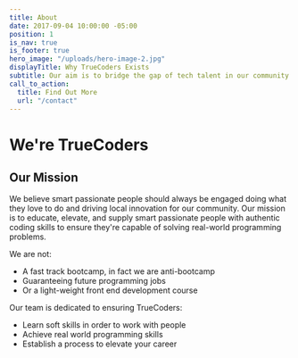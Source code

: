 ```yaml
---
title: About
date: 2017-09-04 10:00:00 -05:00
position: 1
is_nav: true
is_footer: true
hero_image: "/uploads/hero-image-2.jpg"
displayTitle: Why TrueCoders Exists
subtitle: Our aim is to bridge the gap of tech talent in our community with TrueCoders
call_to_action:
  title: Find Out More
  url: "/contact"
---
```


# We're TrueCoders

## Our Mission

We believe smart passionate people should always be engaged doing what they love to do and driving local innovation for our community. Our mission is to educate, elevate, and supply smart passionate people with authentic coding skills to ensure they're capable of solving real-world programming problems.

We are not:

* A fast track bootcamp, in fact we are anti-bootcamp
* Guaranteeing future programming jobs
* Or a light-weight front end development course

Our team is dedicated to ensuring TrueCoders:

* Learn soft skills in order to work with people
* Achieve real world programming skills
* Establish a process to elevate your career